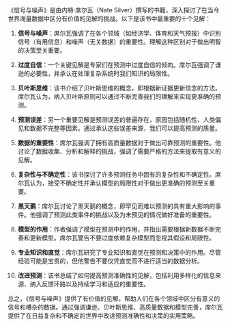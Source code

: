 《信号与噪声》是由内特·席尔瓦（Nate Silver）撰写的书籍，深入探讨了在当今世界海量数据中区分有价值的见解的挑战。以下是该书中最重要的十个见解：

1. **信号与噪声**：席尔瓦强调了在各个领域（如经济学、体育和天气预报）中识别信号（有用信息）和噪声（无关数据）的重要性。理解这种区别对于做出明智的决策至关重要。

2. **过度自信**：一个关键见解是专家们在预测中过度自信的倾向。席尔瓦强调了谦逊的必要性，并承认在处理复杂系统时我们知识的局限性。

3. **贝叶斯思维**：该书介绍了贝叶斯思维的概念，即根据新证据更新信念的方法。席尔瓦认为，纳入贝叶斯原则可以通过不断完善我们的理解来实现更准确的预测。

4. **预测误差**：另一个重要见解是预测误差的普遍存在，原因包括随机性、人类偏见和数据不完整等因素。通过承认这些误差来源，我们可以提高预测的质量。

5. **数据的重要性**：席尔瓦强调了拥有高质量数据对于做出可靠预测的重要性。他讨论了数据收集、分析和解释的挑战，强调了需要严格的方法来提取有意义的见解。

6. **复杂性与不确定性**：该书探讨了许多预测任务中固有的复杂性和不确定性。席尔瓦认为，接受不确定性并承认模型的局限性对于做出更准确的预测至关重要。

7. **黑天鹅**：席尔瓦讨论了黑天鹅的概念，即罕见而难以预测的具有重大影响的事件。他强调了预测此类事件的挑战以及为未预见的情况做好准备的重要性。

8. **模型的作用**：作者强调了模型在预测中的作用，并指出需要根据新数据不断完善和更新模型。席尔瓦警告不要过度依赖复杂模型而忽视其假设和局限性。

9. **专业知识和直觉**：席尔瓦研究了专业知识和直觉在预测和决策中的作用。尽管经验可能是宝贵的，但他警告不要仅凭直觉而不进行适当的数据分析。

10. **改进预测**：该书总结了如何提高预测准确性的见解，包括利用多样化的信息来源、纳入反馈环路以及持续学习和适应的重要性。

总之，《信号与噪声》提供了有价值的见解，帮助人们在各个领域中区分有意义的信号和嘈杂的数据。通过强调谦逊、贝叶斯思维、高质量数据和模型完善，席尔瓦提供了在日益复杂和不确定的世界中改进预测准确性和决策的实用策略。